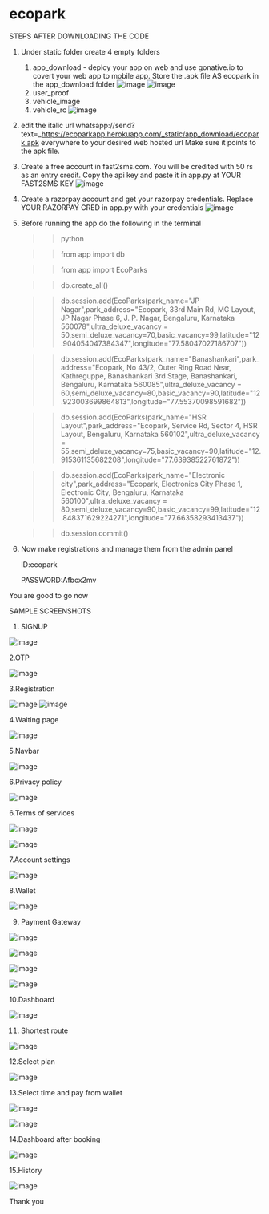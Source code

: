# ecopark

STEPS AFTER DOWNLOADING THE CODE
1. Under static folder create 4 empty folders
    1. app_download 
            - deploy your app on web and use gonative.io to covert your web app to mobile app. Store the .apk file AS ecopark in the app_download folder
        ![image](https://user-images.githubusercontent.com/95869837/148689608-7cdeada9-bda6-4341-9176-3fd896877eee.png)
        ![image](https://user-images.githubusercontent.com/95869837/148689546-a40c5abf-f8af-41fa-8443-3ef33a67f5fa.png)
    2. user_proof
    3. vehicle_image
    4. vehicle_rc
   ![image](https://user-images.githubusercontent.com/95869837/148689508-e133bbc1-1d47-464b-b40f-0d6870e1f15e.png)

       
2. edit the italic url whatsapp://send?text=_https://ecoparkapp.herokuapp.com/_static/app_download/ecopark.apk everywhere to your desired web hosted url
    Make sure it points to the apk file.
3. Create a free account in fast2sms.com. You will be credited with 50 rs as an entry credit. Copy the api key and paste it in app.py at YOUR FAST2SMS KEY
![image](https://user-images.githubusercontent.com/95869837/148689447-3c87d2b4-19eb-4074-b7b0-9bcc4a2974c1.png)

4. Create a razorpay account and get your razorpay credentials. Replace YOUR RAZORPAY CRED in app.py with your credentials
![image](https://user-images.githubusercontent.com/95869837/148690027-e5467636-7baa-416e-809d-2aa0c8b0e1e1.png)

5. Before running the app do the following in the terminal 
    >>python


    >>from app import db


    >>from app import EcoParks


    >>db.create_all()


    >>db.session.add(EcoParks(park_name="JP Nagar",park_address="Ecopark, 33rd Main Rd, MG Layout, JP Nagar Phase 6, J. P. Nagar, Bengaluru, Karnataka 560078",ultra_deluxe_vacancy = 50,semi_deluxe_vacancy=70,basic_vacancy=99,latitude="12.904054047384347",longitude="77.58047027186707"))


    >>db.session.add(EcoParks(park_name="Banashankari",park_address="Ecopark, No 43/2, Outer Ring Road Near, Kathreguppe, Banashankari 3rd Stage, Banashankari, Bengaluru, Karnataka 560085",ultra_deluxe_vacancy = 60,semi_deluxe_vacancy=80,basic_vacancy=90,latitude="12.923003699864813",longitude="77.55370098591682"))


    >>db.session.add(EcoParks(park_name="HSR Layout",park_address="Ecopark, Service Rd, Sector 4, HSR Layout, Bengaluru, Karnataka 560102",ultra_deluxe_vacancy = 55,semi_deluxe_vacancy=75,basic_vacancy=90,latitude="12.915361135682208",longitude="77.63938522761872"))


    >>db.session.add(EcoParks(park_name="Electronic city",park_address="Ecopark, Electronics City Phase 1, Electronic City, Bengaluru, Karnataka 560100",ultra_deluxe_vacancy = 80,semi_deluxe_vacancy=90,basic_vacancy=99,latitude="12.848371629224271",longitude="77.66358293413437"))


    >>db.session.commit()

6. Now make registrations and manage them from the admin panel

    ID:ecopark
    
    PASSWORD:Afbcx2mv

You are good to go now

SAMPLE SCREENSHOTS
1. SIGNUP

![image](https://user-images.githubusercontent.com/95869837/148690710-df06fff5-629e-4719-9dda-7893f8167431.png)

2.OTP

![image](https://user-images.githubusercontent.com/95869837/148690718-2e618887-a4d4-4efe-ba12-a1036bcb1dc6.png)

3.Registration

![image](https://user-images.githubusercontent.com/95869837/148690779-b4b9fcd2-2e4d-46fd-8f98-49a5d6f57348.png)
![image](https://user-images.githubusercontent.com/95869837/148690828-46be1de9-5151-4a93-8515-0bee6b1716be.png)

4.Waiting page

![image](https://user-images.githubusercontent.com/95869837/148690846-140d9d1d-e8c9-4396-8f12-8f48d88de0ce.png)

5.Navbar

![image](https://user-images.githubusercontent.com/95869837/148690858-a218157a-1ddc-4af4-bcaf-483b7b13b79a.png)

6.Privacy policy

![image](https://user-images.githubusercontent.com/95869837/148690867-3bb2f0df-9bc9-4d2a-ab67-b92f64de0951.png)

6.Terms of services

![image](https://user-images.githubusercontent.com/95869837/148690871-0ac90091-6515-4ef7-9914-f74b8e3d930d.png)

![image](https://user-images.githubusercontent.com/95869837/148690876-74d41ea6-fb57-4ad7-9a72-3c57dba50aaa.png)

7.Account settings

![image](https://user-images.githubusercontent.com/95869837/148690889-d7185b54-34a5-4643-a0d5-e58b78edaf65.png)


8.Wallet

![image](https://user-images.githubusercontent.com/95869837/148690900-8f5a10f3-bc4b-4591-9e4a-7841f4556214.png)

9. Payment Gateway

![image](https://user-images.githubusercontent.com/95869837/148690933-7583519c-99ed-4251-b3bc-aa16898cb298.png)

![image](https://user-images.githubusercontent.com/95869837/148690956-f7f8d876-ba68-4db0-9f41-77805383fda4.png)

![image](https://user-images.githubusercontent.com/95869837/148690963-20cc1f82-827e-4b69-9485-bfe530b3aa3e.png)

![image](https://user-images.githubusercontent.com/95869837/148690976-417ac23b-315e-4f85-a27f-01a94c77bc6f.png)


10.Dashboard

![image](https://user-images.githubusercontent.com/95869837/148690988-5ba69cc5-b612-43eb-947a-ef0b8065f353.png)


11. Shortest route

![image](https://user-images.githubusercontent.com/95869837/148691018-aa987565-864b-48a1-a66f-8754623da931.png)


12.Select plan

![image](https://user-images.githubusercontent.com/95869837/148691037-e197b07d-6aca-48ed-a656-57cae077a8d7.png)


13.Select time and pay from wallet

![image](https://user-images.githubusercontent.com/95869837/148691051-74245ef6-21a2-4e44-aaf6-e01ae7c974c4.png)

![image](https://user-images.githubusercontent.com/95869837/148691059-2d0d16f2-7604-445d-9356-50cb50701e7d.png)


14.Dashboard after booking

![image](https://user-images.githubusercontent.com/95869837/148691067-8346d299-7a8b-41c9-b825-e8f6e133418e.png)

15.History

![image](https://user-images.githubusercontent.com/95869837/148691077-051c4723-c88a-4352-80d8-3a48a7a06532.png)







Thank you
